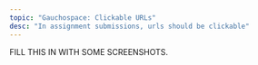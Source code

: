 ```yaml
---
topic: "Gauchospace: Clickable URLs"
desc: "In assignment submissions, urls should be clickable"
---
```


FILL THIS IN WITH SOME SCREENSHOTS.
